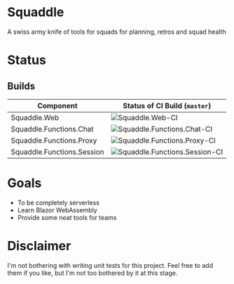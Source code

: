 # Squaddle

A swiss army knife of tools for squads for planning, retros and squad health

# Status

## Builds

| Component | Status of CI Build (`master`) |
| ---- | ---- |
| Squaddle.Web | ![Squaddle.Web-CI](https://github.com/lgulliver/squaddle/workflows/Squaddle.Web-CI/badge.svg?branch=master) |
| Squaddle.Functions.Chat | ![Squaddle.Functions.Chat-CI](https://github.com/lgulliver/squaddle/workflows/Squaddle.Functions.Chat-CI/badge.svg?branch=master) |
| Squaddle.Functions.Proxy | ![Squaddle.Functions.Proxy-CI](https://github.com/lgulliver/squaddle/workflows/Squaddle.Functions.Proxy-CI/badge.svg?branch=master) |
| Squaddle.Functions.Session | ![Squaddle.Functions.Session-CI](https://github.com/lgulliver/squaddle/workflows/Squaddle.Functions.Session-CI/badge.svg?branch=master) |


# Goals

- To be completely serverless
- Learn Blazor WebAssembly
- Provide some neat tools for teams

# Disclaimer

I'm not bothering with writing unit tests for this project. Feel free to add them if you like, but I'm not too bothered by it at this stage.
